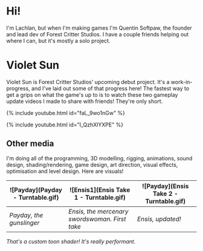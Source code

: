 # Hi!

I'm Lachlan, but when I'm making games I'm Quentin Softpaw, the founder and lead dev of Forest Critter Studios. I have a couple friends helping out where I can, but it's mostly a solo project.

# Violet Sun

Violet Sun is Forest Critter Studios' upcoming debut project. It's a work-in-progress, and I've laid out some of that progress here! The fastest way to get a grips on what the game's up to is to watch these two gameplay update videos I made to share with friends! They're only short.

{% include youtube.html id="faL_9wo1nGw" %}

{% include youtube.html id="I_QzhXlYXPE" %}

## Other media
I'm doing all of the programming, 3D modelling, rigging, animations, sound design, shading/rendering, game design, art direction, visual effects, optimisation and level design. Here are visuals!

| ![Payday](Payday - Turntable.gif) | ![Ensis1](Ensis Take 1 - Turntable.gif)        | ![Payday](Ensis Take 2 - Turntable.gif) |
| --------------------------------- | ---------------------------------------------- | --------------------------------------- |
| *Payday, the gunslinger*          | *Ensis, the mercenary swordswoman. First take* | *Ensis, updated!*                       |
*That's a custom toon shader! It's really performant.*